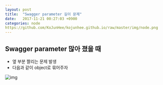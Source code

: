 ```yaml
---
layout: post
title:  "Swagger parameter 길이 문제"
date:   2017-11-21 00:27:03 +0900
categories: node
https://github.com/KoJunHee/kojunhee.github.io/raw/master/img/node.png
---
```


## Swagger parameter 많아 졌을 때

* 옆 부분 짤리는 문제 발생
* 다음과 같이 object로 묶어주자

![img](https://github.com/KoJunHee/kojunhee.github.io/raw/master/img/39.png)





	
